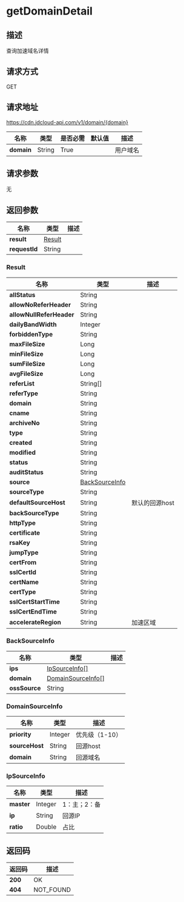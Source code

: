 # getDomainDetail


## 描述
查询加速域名详情

## 请求方式
GET

## 请求地址
https://cdn.jdcloud-api.com/v1/domain/{domain}

|名称|类型|是否必需|默认值|描述|
|---|---|---|---|---|
|**domain**|String|True| |用户域名|

## 请求参数
无


## 返回参数
|名称|类型|描述|
|---|---|---|
|**result**|[Result](#result)| |
|**requestId**|String| |

### <div id="Result">Result</div>
|名称|类型|描述|
|---|---|---|
|**allStatus**|String| |
|**allowNoReferHeader**|String| |
|**allowNullReferHeader**|String| |
|**dailyBandWidth**|Integer| |
|**forbiddenType**|String| |
|**maxFileSize**|Long| |
|**minFileSize**|Long| |
|**sumFileSize**|Long| |
|**avgFileSize**|Long| |
|**referList**|String[]| |
|**referType**|String| |
|**domain**|String| |
|**cname**|String| |
|**archiveNo**|String| |
|**type**|String| |
|**created**|String| |
|**modified**|String| |
|**status**|String| |
|**auditStatus**|String| |
|**source**|[BackSourceInfo](#backsourceinfo)| |
|**sourceType**|String| |
|**defaultSourceHost**|String|默认的回源host|
|**backSourceType**|String| |
|**httpType**|String| |
|**certificate**|String| |
|**rsaKey**|String| |
|**jumpType**|String| |
|**certFrom**|String| |
|**sslCertId**|String| |
|**certName**|String| |
|**certType**|String| |
|**sslCertStartTime**|String| |
|**sslCertEndTime**|String| |
|**accelerateRegion**|String|加速区域|
### <div id="BackSourceInfo">BackSourceInfo</div>
|名称|类型|描述|
|---|---|---|
|**ips**|[IpSourceInfo[]](#ipsourceinfo)| |
|**domain**|[DomainSourceInfo[]](#domainsourceinfo)| |
|**ossSource**|String| |
### <div id="DomainSourceInfo">DomainSourceInfo</div>
|名称|类型|描述|
|---|---|---|
|**priority**|Integer|优先级（1-10）|
|**sourceHost**|String|回源host|
|**domain**|String|回源域名|
### <div id="IpSourceInfo">IpSourceInfo</div>
|名称|类型|描述|
|---|---|---|
|**master**|Integer|1：主；2：备|
|**ip**|String|回源IP|
|**ratio**|Double|占比|

## 返回码
|返回码|描述|
|---|---|
|**200**|OK|
|**404**|NOT_FOUND|
